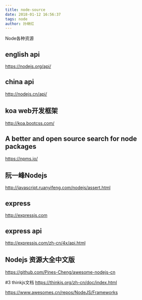 ```yaml
---
title: node-source
date: 2018-01-12 16:56:37
tags: node
author: 孙继红
---
```

Node各种资源
##   english  api
https://nodejs.org/api/

##   china api
http://nodejs.cn/api/

##   koa  web开发框架
http://koa.bootcss.com/

##   A better and open source search for node packages
https://npms.io/

##    阮一峰Nodejs
http://javascript.ruanyifeng.com/nodejs/assert.html

##    express
http://expressjs.com

##    express api
http://expressjs.com/zh-cn/4x/api.html

##    Nodejs 资源大全中文版
https://github.com/Pines-Cheng/awesome-nodejs-cn

#3    thinkjs文档
https://thinkjs.org/zh-cn/doc/index.html


https://www.awesomes.cn/repos/NodeJS/Frameworks
